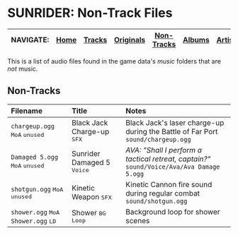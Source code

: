 # SUNRIDER: Non-Track Files

<!-- Navbar -->
|NAVIGATE:|[Home](../..)|[Tracks](TRACKS.md)|[Originals](ORIGINALS.md)|[Non-Tracks](NON_TRACKS.md)|[Albums](ALBUMS.md)|[Artists](ARTISTS.md)|
|-|-|-|-|-|-|-|


This is a list of audio files found in the game data's *music* folders that are *not* music.


## Non-Tracks

|Filename|Title|Notes|
|:-------|:----|:----|
|`chargeup.ogg` <kbd>MoA</kbd> <kbd>unused</kbd>|Black Jack Charge-up <kbd>SFX</kbd>|Black Jack's laser charge-up during the Battle of Far Port<br>`sound/chargeup.ogg`|
|`Damaged 5.ogg` <kbd>MoA</kbd> <kbd>unused</kbd>|Sunrider Damaged 5 <kbd>Voice</kbd>|*AVA: "Shall I perform a tactical retreat, captain?"*<br>`sound/Voice/Ava/Ava Damage 5.ogg`
|`shotgun.ogg` <kbd>MoA</kbd> <kbd>unused</kbd>|Kinetic Weapon <kbd>SFX</kbd>|Kinetic Cannon fire sound during regular combat<br>`sound/shotgun.ogg`|
|`shower.ogg` <kbd>MoA</kbd><br>`Shower.ogg` <kbd>LD</kbd>|Shower <kbd>BG Loop</kbd>|Background loop for shower scenes|


<!-- TESTING: Reference-style Icons -->
<!--
[DL]: https://i.imgur.com/bSvQ9R1.png "Direct Download"
[Jamendo]: https://i.imgur.com/LzhTdRm.png "Jamendo"
[Bandcamp]: https://i.imgur.com/dRKzQoz.png "Bandcamp"
[Incompetech]: https://i.imgur.com/F75wTMZ.png "Incompetech"
[AmachaMusic]: https://i.imgur.com/88gvPrz.png "Amacha Music Studio"
[SoundCloud]: https://i.imgur.com/W48o4BF.png "SoundCloud"
[SAMFreeMusic]: https://i.imgur.com/CwtkeB8.png "SAM Free Music"
[InternetArchive]: https://i.imgur.com/2NFzLvX.png "(archived)"
[Storenvy]: https://i.imgur.com/bw0IE7T.png "Storenvy"
[Steam]: https://i.imgur.com/8Xn8pS8.png "Steam Store"
[Amazon]: https://i.imgur.com/sbYOIeI.png "Amazon"
[Spotify]: https://i.imgur.com/9ak259n.png "Spotify"
[YouTube]: https://i.imgur.com/RqHcSRB.png "YouTube"
[YouTubeMusic]: https://i.imgur.com/TorsWRB.png "YouTube Music"
[AppleMusic]: https://i.imgur.com/RNY5T36.png "Apple Music"
-->

<!-- Reference-style Icons -->
[DL]: assets/img/DL.png "Direct Download"
[Jamendo]: assets/img/Jamendo.png "Jamendo"
[Bandcamp]: assets/img/Bandcamp.png "Bandcamp"
[Incompetech]: assets/img/Incompetech.png "Incompetech"
[AmachaMusic]: assets/img/AmachaMusic.png "Amacha Music Studio"
[SoundCloud]: assets/img/SoundCloud.png "SoundCloud"
[SAMFreeMusic]: assets/img/SAMFreeMusic.png "SAM Free Music"
[InternetArchive]: assets/img/InternetArchive.png "(archived)"
[Storenvy]: assets/img/Storenvy.png "Storenvy"
[Steam]: assets/img/Steam.png "Steam Store"
[Amazon]: assets/img/Amazon.png "Amazon"
[Spotify]: assets/img/Spotify.png "Spotify"
[YouTube]: assets/img/YouTube.png "YouTube"
[YouTubeMusic]: assets/img/YouTubeMusic.png "YouTube Music"
[AppleMusic]: assets/img/AppleMusic.png "Apple Music"
